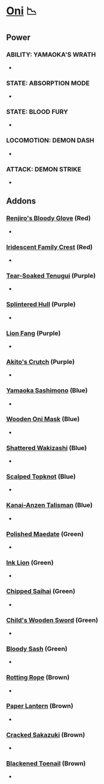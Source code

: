 # [Oni](<https://deadbydaylight.wiki.gg/wiki/Kazan_Yamaoka>) 📉

## Power

### ABILITY: YAMAOKA'S WRATH

-


### STATE: ABSORPTION MODE

-


### STATE: BLOOD FURY

-


### LOCOMOTION: DEMON DASH

-


### ATTACK: DEMON STRIKE

-


## Addons

### [Renjiro's Bloody Glove](<https://deadbydaylight.wiki.gg/wiki/Renjiro%27s_Bloody_Glove>) (Red)

-


### [Iridescent Family Crest](<https://deadbydaylight.wiki.gg/wiki/Iridescent_Family_Crest>) (Red)

-


### [Tear-Soaked Tenugui](<https://deadbydaylight.wiki.gg/wiki/Tear-Soaked_Tenugui>) (Purple)

-


### [Splintered Hull](<https://deadbydaylight.wiki.gg/wiki/Splintered_Hull>) (Purple)

-


### [Lion Fang](<https://deadbydaylight.wiki.gg/wiki/Lion_Fang>) (Purple)

-


### [Akito's Crutch](<https://deadbydaylight.wiki.gg/wiki/Akito%27s_Crutch>) (Purple)

-


### [Yamaoka Sashimono](<https://deadbydaylight.wiki.gg/wiki/Yamaoka_Sashimono>) (Blue)

-


### [Wooden Oni Mask](<https://deadbydaylight.wiki.gg/wiki/Wooden_Oni_Mask>) (Blue)

-


### [Shattered Wakizashi](<https://deadbydaylight.wiki.gg/wiki/Shattered_Wakizashi>) (Blue)

-


### [Scalped Topknot](<https://deadbydaylight.wiki.gg/wiki/Scalped_Topknot>) (Blue)

-


### [Kanai-Anzen Talisman](<https://deadbydaylight.wiki.gg/wiki/Kanai-Anzen_Talisman>) (Blue)

-


### [Polished Maedate](<https://deadbydaylight.wiki.gg/wiki/Polished_Maedate>) (Green)

-


### [Ink Lion](<https://deadbydaylight.wiki.gg/wiki/Ink_Lion>) (Green)

-


### [Chipped Saihai](<https://deadbydaylight.wiki.gg/wiki/Chipped_Saihai>) (Green)

-


### [Child's Wooden Sword](<https://deadbydaylight.wiki.gg/wiki/Child%27s_Wooden_Sword>) (Green)

-


### [Bloody Sash](<https://deadbydaylight.wiki.gg/wiki/Bloody_Sash>) (Green)

-


### [Rotting Rope](<https://deadbydaylight.wiki.gg/wiki/Rotting_Rope>) (Brown)

-


### [Paper Lantern](<https://deadbydaylight.wiki.gg/wiki/Paper_Lantern>) (Brown)

-


### [Cracked Sakazuki](<https://deadbydaylight.wiki.gg/wiki/Cracked_Sakazuki>) (Brown)

-


### [Blackened Toenail](<https://deadbydaylight.wiki.gg/wiki/Blackened_Toenail>) (Brown)

-
